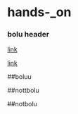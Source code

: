# hands-_on
### bolu header

[link](###-bolu-header)

[link](##boluu)














##boluu

##nottbolu

##notbolu
